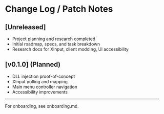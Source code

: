 # Change Log / Patch Notes

## [Unreleased]
- Project planning and research completed
- Initial roadmap, specs, and task breakdown
- Research docs for XInput, client modding, UI accessibility

## [v0.1.0] (Planned)
- DLL injection proof-of-concept
- XInput polling and mapping
- Main menu controller navigation
- Accessibility improvements

---

For onboarding, see onboarding.md.
